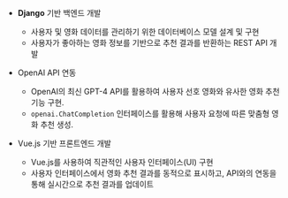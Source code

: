 - **Django** 기반 백엔드 개발
  - 사용자 및 영화 데이터를 관리하기 위한 데이터베이스 모델 설계 및 구현
  - 사용자가 좋아하는 영화 정보를 기반으로 추천 결과를 반환하는 REST API 개발

- OpenAI API 연동
  - OpenAI의 최신 GPT-4 API를 활용하여 사용자 선호 영화와 유사한 영화 추천 기능 구현.
  - `openai.ChatCompletion` 인터페이스를 활용해 사용자 요청에 따른 맞춤형 영화 추천 생성.

- Vue.js 기반 프론트엔드 개발
  - Vue.js를 사용하여 직관적인 사용자 인터페이스(UI) 구현
  - 사용자 인터페이스에서 영화 추천 결과를 동적으로 표시하고, API와의 연동을 통해 실시간으로 추천 결과를 업데이트